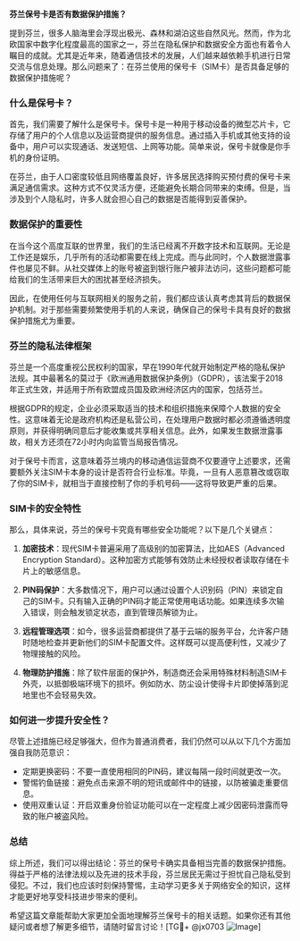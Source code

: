 **芬兰保号卡是否有数据保护措施？**

提到芬兰，很多人脑海里会浮现出极光、森林和湖泊这些自然风光。然而，作为北欧国家中数字化程度最高的国家之一，芬兰在隐私保护和数据安全方面也有着令人瞩目的成就。尤其是近年来，随着通信技术的发展，人们越来越依赖手机进行日常交流与信息处理。那么问题来了：在芬兰使用的保号卡（SIM卡）是否具备足够的数据保护措施呢？

### 什么是保号卡？
首先，我们需要了解什么是保号卡。保号卡是一种用于移动设备的微型芯片卡，它存储了用户的个人信息以及运营商提供的服务信息。通过插入手机或其他支持的设备中，用户可以实现通话、发送短信、上网等功能。简单来说，保号卡就像是你手机的身份证明。

在芬兰，由于人口密度较低且网络覆盖良好，许多居民选择购买预付费的保号卡来满足通信需求。这种方式不仅灵活方便，还能避免长期合同带来的束缚。但是，当涉及到个人隐私时，许多人就会担心自己的数据是否能得到妥善保护。

### 数据保护的重要性
在当今这个高度互联的世界里，我们的生活已经离不开数字技术和互联网。无论是工作还是娱乐，几乎所有的活动都需要在线上完成。而与此同时，个人数据泄露事件也屡见不鲜。从社交媒体上的账号被盗到银行账户被非法访问，这些问题都可能给我们的生活带来巨大的困扰甚至经济损失。

因此，在使用任何与互联网相关的服务之前，我们都应该认真考虑其背后的数据保护机制。对于那些需要频繁使用手机的人来说，确保自己的保号卡具有良好的数据保护措施尤为重要。

### 芬兰的隐私法律框架
芬兰是一个高度重视公民权利的国家，早在1990年代就开始制定严格的隐私保护法规。其中最著名的莫过于《欧洲通用数据保护条例》（GDPR），该法案于2018年正式生效，并适用于所有欧盟成员国及欧洲经济区内的国家，包括芬兰。

根据GDPR的规定，企业必须采取适当的技术和组织措施来保障个人数据的安全性。这意味着无论是政府机构还是私营公司，在处理用户数据时都必须遵循透明度原则，并获得明确同意后才能收集或共享相关信息。此外，如果发生数据泄露事故，相关方还须在72小时内向监管当局报告情况。

对于保号卡而言，这意味着芬兰境内的移动通信运营商不仅要遵守上述要求，还需要额外关注SIM卡本身的设计是否符合行业标准。毕竟，一旦有人恶意篡改或窃取了你的SIM卡，就相当于直接控制了你的手机号码——这将导致更严重的后果。

### SIM卡的安全特性
那么，具体来说，芬兰的保号卡究竟有哪些安全功能呢？以下是几个关键点：

1. **加密技术**：现代SIM卡普遍采用了高级别的加密算法，比如AES（Advanced Encryption Standard）。这种加密方式能够有效防止未经授权者读取存储在卡片上的敏感信息。
   
2. **PIN码保护**：大多数情况下，用户可以通过设置个人识别码（PIN）来锁定自己的SIM卡。只有输入正确的PIN码才能正常使用电话功能。如果连续多次输入错误，则会触发锁定状态，直到管理员解锁为止。

3. **远程管理选项**：如今，很多运营商都提供了基于云端的服务平台，允许客户随时随地检查并更新他们的SIM卡配置文件。这样既可以提高便利性，又减少了物理接触的风险。

4. **物理防护措施**：除了软件层面的保护外，制造商还会采用特殊材料制造SIM卡外壳，以抵御极端环境下的损坏。例如防水、防尘设计使得卡片即使掉落到泥地里也不会轻易失效。

### 如何进一步提升安全性？
尽管上述措施已经足够强大，但作为普通消费者，我们仍然可以从以下几个方面加强自我防范意识：

- 定期更换密码：不要一直使用相同的PIN码，建议每隔一段时间就更改一次。
- 警惕钓鱼链接：避免点击来源不明的短讯或邮件中的链接，以防被骗走重要信息。
- 使用双重认证：开启双重身份验证功能可以在一定程度上减少因密码泄露而导致的账户被盗风险。

### 总结
综上所述，我们可以得出结论：芬兰的保号卡确实具备相当完善的数据保护措施。得益于严格的法律法规以及先进的技术手段，芬兰居民无需过于担忧自己隐私受到侵犯。不过，我们也应该时刻保持警惕，主动学习更多关于网络安全的知识，这样才能更好地享受科技进步带来的便利。

希望这篇文章能帮助大家更加全面地理解芬兰保号卡的相关话题。如果你还有其他疑问或者想了解更多细节，请随时留言讨论！[TG💪+ @jx0703 ![Image](https://github.com/user-attachments/assets/dbca1d08-cadb-493c-b0ec-ad6f7a83f270)]
